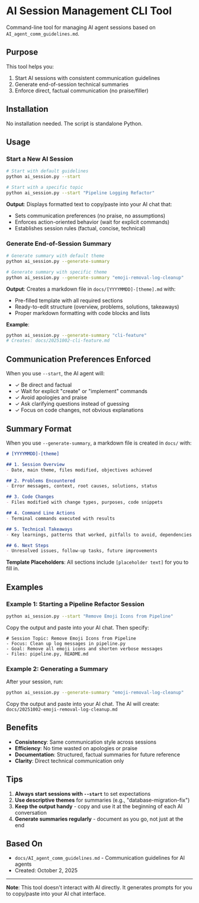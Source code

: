 # AI Session Management CLI Tool

Command-line tool for managing AI agent sessions based on `AI_agent_comm_guidelines.md`.

## Purpose

This tool helps you:
1. Start AI sessions with consistent communication guidelines
2. Generate end-of-session technical summaries
3. Enforce direct, factual communication (no praise/filler)

## Installation

No installation needed. The script is standalone Python.

## Usage

### Start a New AI Session

```bash
# Start with default guidelines
python ai_session.py --start

# Start with a specific topic
python ai_session.py --start "Pipeline Logging Refactor"
```

**Output**: Displays formatted text to copy/paste into your AI chat that:
- Sets communication preferences (no praise, no assumptions)
- Enforces action-oriented behavior (wait for explicit commands)
- Establishes session rules (factual, concise, technical)

### Generate End-of-Session Summary

```bash
# Generate summary with default theme
python ai_session.py --generate-summary

# Generate summary with specific theme
python ai_session.py --generate-summary "emoji-removal-log-cleanup"
```

**Output**: Creates a markdown file in `docs/[YYYYMMDD]-[theme].md` with:
- Pre-filled template with all required sections
- Ready-to-edit structure (overview, problems, solutions, takeaways)
- Proper markdown formatting with code blocks and lists

**Example**: 
```bash
python ai_session.py --generate-summary "cli-feature"
# Creates: docs/20251002-cli-feature.md
```

## Communication Preferences Enforced

When you use `--start`, the AI agent will:
- ✓ Be direct and factual
- ✓ Wait for explicit "create" or "implement" commands
- ✓ Avoid apologies and praise
- ✓ Ask clarifying questions instead of guessing
- ✓ Focus on code changes, not obvious explanations

## Summary Format

When you use `--generate-summary`, a markdown file is created in `docs/` with:

```markdown
# [YYYYMMDD]-[theme]

## 1. Session Overview
- Date, main theme, files modified, objectives achieved

## 2. Problems Encountered
- Error messages, context, root causes, solutions, status

## 3. Code Changes
- Files modified with change types, purposes, code snippets

## 4. Command Line Actions
- Terminal commands executed with results

## 5. Technical Takeaways
- Key learnings, patterns that worked, pitfalls to avoid, dependencies

## 6. Next Steps
- Unresolved issues, follow-up tasks, future improvements
```

**Template Placeholders**: All sections include `[placeholder text]` for you to fill in.

## Examples

### Example 1: Starting a Pipeline Refactor Session

```bash
python ai_session.py --start "Remove Emoji Icons from Pipeline"
```

Copy the output and paste into your AI chat. Then specify:
```
# Session Topic: Remove Emoji Icons from Pipeline
- Focus: Clean up log messages in pipeline.py
- Goal: Remove all emoji icons and shorten verbose messages
- Files: pipeline.py, README.md
```

### Example 2: Generating a Summary

After your session, run:
```bash
python ai_session.py --generate-summary "emoji-removal-log-cleanup"
```

Copy the output and paste into your AI chat. The AI will create:
`docs/20251002-emoji-removal-log-cleanup.md`

## Benefits

- **Consistency**: Same communication style across sessions
- **Efficiency**: No time wasted on apologies or praise
- **Documentation**: Structured, factual summaries for future reference
- **Clarity**: Direct technical communication only

## Tips

1. **Always start sessions with `--start`** to set expectations
2. **Use descriptive themes** for summaries (e.g., "database-migration-fix")
3. **Keep the output handy** - copy and use it at the beginning of each AI conversation
4. **Generate summaries regularly** - document as you go, not just at the end

## Based On

- `docs/AI_agent_comm_guidelines.md` - Communication guidelines for AI agents
- Created: October 2, 2025

---

**Note**: This tool doesn't interact with AI directly. It generates prompts for you to copy/paste into your AI chat interface.
